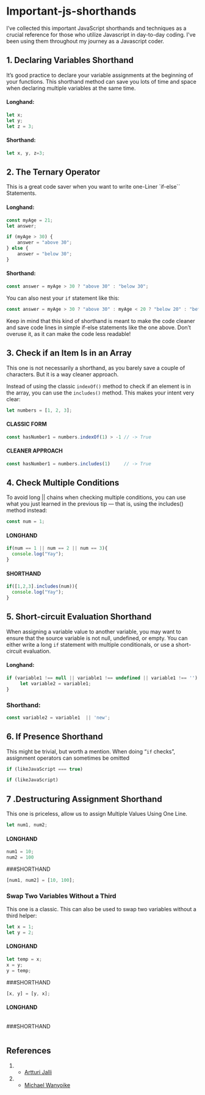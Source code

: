 # Important-js-shorthands
I’ve collected this important JavaScript shorthands and techniques as a crucial reference for those who utilize Javascript in day-to-day coding.
I've been using them throughout my journey as a Javascript coder.

## 1.  Declaring Variables Shorthand
It’s good practice to declare your variable assignments at the beginning of your functions. This shorthand method can save you lots of time and space when declaring multiple variables at the same time.

#### Longhand:
```javascript
let x;
let y;
let z = 3; 
```
#### Shorthand:
```javascript
let x, y, z=3;
```
## 2.  The Ternary Operator
This is a great code saver when you want to write one-Liner `if-else`` Statements.

#### Longhand:
```javascript
const myAge = 21;
let answer;

if (myAge > 30) {
    answer = "above 30";
} else {
    answer = "below 30";
}
```
#### Shorthand:

```javascript
const answer = myAge > 30 ? "above 30" : "below 30";
```
You can also nest your `if` statement like this:
```javascript
const answer = myAge > 30 ? "above 30" : myAge < 20 ? "below 20" : "between  30 - 20";
```
Keep in mind that this kind of shorthand is meant to make the code cleaner and save code lines in simple if-else statements like the one above. Don’t overuse it, as it can make the code less readable!

## 3.  Check if an Item Is in an Array
This one is not necessarily a shorthand, as you barely save a couple of characters. But it is a way cleaner approach.

Instead of using the classic `indexOf()` method to check if an element is in the array, you can use the `includes()` method. This makes your intent very clear:

```javascript
let numbers = [1, 2, 3];
```
#### CLASSIC FORM
```javascript
const hasNumber1 = numbers.indexOf(1) > -1 // -> True
```
#### CLEANER APPROACH

```javascript
const hasNumber1 = numbers.includes(1)     // -> True
```

## 4. Check Multiple Conditions
To avoid long || chains when checking multiple conditions, you can use what you just learned in the previous tip — that is, using the includes() method instead:

```javascript
const num = 1;
```
#### LONGHAND
```javascript
if(num == 1 || num == 2 || num == 3){
  console.log("Yay");
}
```
#### SHORTHAND
```javascript
if([1,2,3].includes(num)){
  console.log("Yay");
}
```
## 5. Short-circuit Evaluation Shorthand
When assigning a variable value to another variable, you may want to ensure that the source variable is not null, undefined, or empty. You can either write a long `if` statement with multiple conditionals, or use a short-circuit evaluation.
#### Longhand:
```javascript
if (variable1 !== null || variable1 !== undefined || variable1 !== '') {
     let variable2 = variable1;
}
```
### Shorthand:
```javascript
const variable2 = variable1  || 'new';
```

## 6.  If Presence Shorthand
This might be trivial, but worth a mention. When doing “`if` checks”, assignment operators can sometimes be omitted
```javascript
if (likeJavaScript === true)
```
```javascript
if (likeJavaScript)
```
## 7 .Destructuring Assignment Shorthand
This one is priceless, allow us to assign Multiple Values Using One Line.
```javascript
let num1, num2;
```
#### LONGHAND
```javascript
num1 = 10;
num2 = 100
```


###SHORTHAND
```javascript
[num1, num2] = [10, 100];
```


 ### Swap Two Variables Without a Third
This one is a classic.
This can also be used to swap two variables without a third helper:
```javascript
let x = 1;
let y = 2;
```
#### LONGHAND
```javascript
let temp = x;
x = y;
y = temp;
```


###SHORTHAND
```javascript
[x, y] = [y, x];
```



#### LONGHAND
```javascript

```


###SHORTHAND
```javascript

```



## References
1. * [Artturi Jalli](https://betterprogramming.pub/25-useful-javascript-shorthands-for-web-developers-771ac550a7ba)
2. * [Michael Wanyoike](https://www.sitepoint.com/shorthand-javascript-techniques/)
